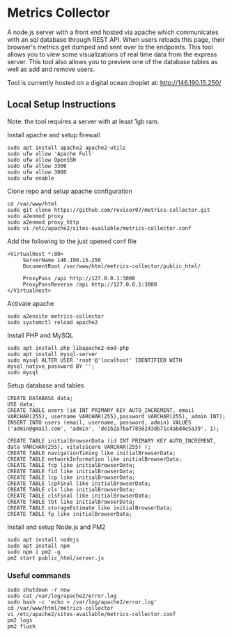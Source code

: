 # Metrics Collector

A node.js server with a front end hosted via apache which communicates with an sql database through REST API. When users reloads this page, their browser's metrics get dumped and sent over to the endpoints. This tool allows you to view some visualizations of real time data from the express server. This tool also allows you to preview one of the database tables as well as add and remove users. 

Tool is currently hosted on a digital ocean droplet at: http://146.190.15.250/

## Local Setup Instructions
Note: the tool requires a server with at least 1gb ram.

Install apache and setup firewall
```
sudo apt install apache2 apache2-utils
sudo ufw allow 'Apache Full'
sudo ufw allow OpenSSH
sudo ufw allow 3306
sudo ufw allow 3000
sudo ufw enable
```
Clone repo and setup apache configuration
```
cd /var/www/html
sudo git clone https://github.com/revisor07/metrics-collector.git
sudo a2enmod proxy
sudo a2enmod proxy_http
sudo vi /etc/apache2/sites-available/metrics-collector.conf
```
Add the following to the just opened conf file
```
<VirtualHost *:80>
     ServerName 146.190.15.250
     DocumentRoot /var/www/html/metrics-collector/public_html/

     ProxyPass /api http://127.0.0.1:3000
     ProxyPassReverse /api http://127.0.0.1:3000
</VirtualHost>
```
Activate apache
```
sudo a2ensite metrics-collector
sudo systemctl reload apache2
```
Install PHP and MySQL
```
sudo apt install php libapache2-mod-php
sudo apt install mysql-server
sudo mysql ALTER USER 'root'@'localhost' IDENTIFIED WITH mysql_native_password BY '';
sudo mysql 
```
Setup database and tables
```
CREATE DATABASE data;
USE data;
CREATE TABLE users (id INT PRIMARY KEY AUTO_INCREMENT, email VARCHAR(255), username VARCHAR(255),password VARCHAR(255), admin INT);
INSERT INTO users (email, username, password, admin) VALUES ('admin@gmail.com', 'admin', 'de1b2a7baf7850243db71c4abd4e5a39', 1);

CREATE TABLE initialBrowserData (id INT PRIMARY KEY AUTO_INCREMENT, data VARCHAR(255), vitalsScore VARCHAR(255) );
CREATE TABLE navigationTiming like initialBrowserData;
CREATE TABLE networkInformation like initialBrowserData;
CREATE TABLE fcp like initialBrowserData;
CREATE TABLE fid like initialBrowserData;
CREATE TABLE lcp like initialBrowserData;
CREATE TABLE lcpFinal like initialBrowserData;
CREATE TABLE cls like initialBrowserData;
CREATE TABLE clsFinal like initialBrowserData;
CREATE TABLE tbt like initialBrowserData;
CREATE TABLE storageEstimate like initialBrowserData;
CREATE TABLE fp like initialBrowserData;
```
Install and setup Node.js and PM2
```
sudo apt install nodejs
sudo apt install npm
sudo npm i pm2 -g
pm2 start public_html/server.js
```
### Useful commands
```
sudo shutdown -r now
sudo cat /var/log/apache2/error.log
sudo bash -c 'echo > /var/log/apache2/error.log'
cd /var/www/html/metrics-collector
vi /etc/apache2/sites-available/metrics-collector.conf
pm2 logs
pm2 flush
```



